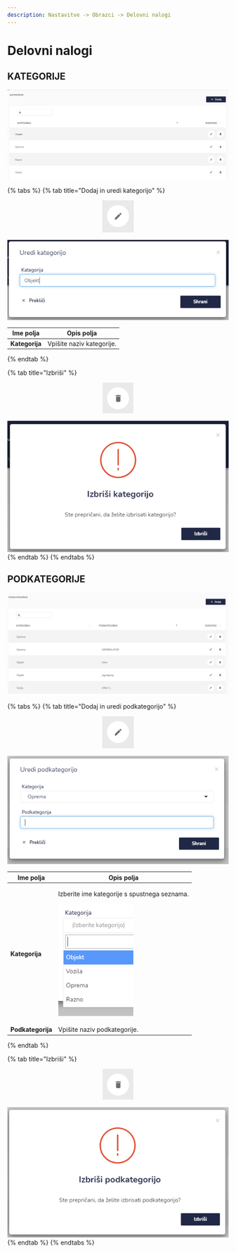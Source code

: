 ```yaml
---
description: Nastavitve -> Obrazci -> Delovni nalogi
---
```


# Delovni nalogi

## KATEGORIJE

![](../../.gitbook/assets/N_11_obrazci_1_delovni_nalogi_kategorije_pogled.PNG)

{% tabs %}
{% tab title="Dodaj in uredi kategorijo" %}
<div align="center"><img src="../../.gitbook/assets/Knjiga_ikona_pisalo (5).png" alt="Ikona za urejanje."></div>

![](../../.gitbook/assets/N_11_obrazci_1_delovni_nalogi_kategorije_uredi.PNG)

| Ime polja      | Opis polja                |
| -------------- | ------------------------- |
| **Kategorija** | Vpišite naziv kategorije. |
{% endtab %}

{% tab title="Izbriši" %}
<div align="center"><img src="../../.gitbook/assets/Knjiga_ikona_izbris.png" alt="Ikona za brisanje."></div>

![](../../.gitbook/assets/N_11_obrazci_1_delovni_nalogi_kategorije_izbrisi.PNG)
{% endtab %}
{% endtabs %}

## **PODKATEGORIJE**

![](../../.gitbook/assets/N_11_obrazci_1_delovni_nalogi_podkategorije_pogled.PNG)

{% tabs %}
{% tab title="Dodaj in uredi podkategorijo" %}
<div align="center"><img src="../../.gitbook/assets/Knjiga_ikona_pisalo (5).png" alt="Ikona za urejanje."></div>

![](../../.gitbook/assets/N_11_obrazci_1_delovni_nalogi_podkategorije_uredi.PNG)



| Ime polja         | Opis polja                                                                                                                                                                                           |
| ----------------- | ---------------------------------------------------------------------------------------------------------------------------------------------------------------------------------------------------- |
| **Kategorija**    | <p>Izberite ime kategorije s spustnega seznama. </p><p></p><p><img src="../../.gitbook/assets/N_11_obrazci_1_delovni_nalogi_podkategorije_dodaj_seznam.PNG" alt="" data-size="original"> </p><p></p> |
| **Podkategorija** | Vpišite naziv podkategorije.                                                                                                                                                                         |
{% endtab %}

{% tab title="Izbriši" %}
<div align="center"><img src="../../.gitbook/assets/Knjiga_ikona_izbris.png" alt="Ikona za brisanje."></div>

![](../../.gitbook/assets/N_11_obrazci_1_delovni_nalogi_podkategorije_izbrisi.PNG)
{% endtab %}
{% endtabs %}

###
